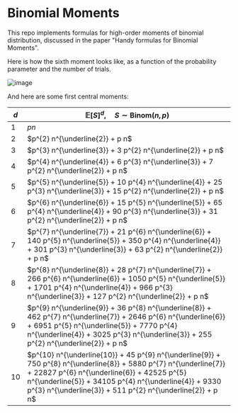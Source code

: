 # Binomial Moments

This repo implements formulas for high-order moments of binomial distribution, discussed in the paper  "Handy formulas for Binomial Moments".

Here is how the sixth moment looks like, as a function of the probability parameter and the number of trials.

![image](https://github.com/maciejskorski/binomial_moments/assets/31315784/e7b67e97-9fec-4649-bbf1-a3e86a13e911)

And here are some first central moments:

| $d$   | $\mathbb{E}[S]^d, \quad S\sim\mathrm{Binom}(n,p)$ |
|-------|---------------------------------------------------|
| 1     | $p n$                                             |
| 2     | $p^{2} n^{\underline{2}} + p n$                   |
| 3     | $p^{3} n^{\underline{3}} + 3 p^{2} n^{\underline{2}} + p n$ |
| 4     | $p^{4} n^{\underline{4}} + 6 p^{3} n^{\underline{3}} + 7 p^{2} n^{\underline{2}} + p n$ |
| 5     | $p^{5} n^{\underline{5}} + 10 p^{4} n^{\underline{4}} + 25 p^{3} n^{\underline{3}} + 15 p^{2} n^{\underline{2}} + p n$ |
| 6     | $p^{6} n^{\underline{6}} + 15 p^{5} n^{\underline{5}} + 65 p^{4} n^{\underline{4}} + 90 p^{3} n^{\underline{3}} + 31 p^{2} n^{\underline{2}} + p n$ |
| 7     | $p^{7} n^{\underline{7}} + 21 p^{6} n^{\underline{6}} + 140 p^{5} n^{\underline{5}} + 350 p^{4} n^{\underline{4}} + 301 p^{3} n^{\underline{3}} + 63 p^{2} n^{\underline{2}} + p n$ |
| 8     | $p^{8} n^{\underline{8}} + 28 p^{7} n^{\underline{7}} + 266 p^{6} n^{\underline{6}} + 1050 p^{5} n^{\underline{5}} + 1701 p^{4} n^{\underline{4}} + 966 p^{3} n^{\underline{3}} + 127 p^{2} n^{\underline{2}} + p n$ |
| 9     | $p^{9} n^{\underline{9}} + 36 p^{8} n^{\underline{8}} + 462 p^{7} n^{\underline{7}} + 2646 p^{6} n^{\underline{6}} + 6951 p^{5} n^{\underline{5}} + 7770 p^{4} n^{\underline{4}} + 3025 p^{3} n^{\underline{3}} + 255 p^{2} n^{\underline{2}} + p n$ |
| 10    | $p^{10} n^{\underline{10}} + 45 p^{9} n^{\underline{9}} + 750 p^{8} n^{\underline{8}} + 5880 p^{7} n^{\underline{7}} + 22827 p^{6} n^{\underline{6}} + 42525 p^{5} n^{\underline{5}} + 34105 p^{4} n^{\underline{4}} + 9330 p^{3} n^{\underline{3}} + 511 p^{2} n^{\underline{2}} + p n$ |


